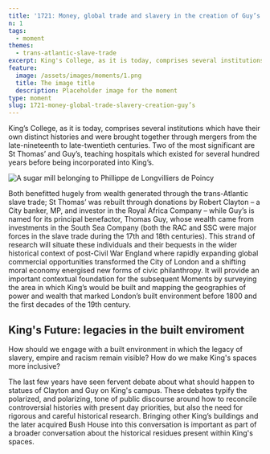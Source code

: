 ```yaml
---
title: '1721: Money, global trade and slavery in the creation of Guy’s'
n: 1
tags:
  - moment
themes:
  - trans-atlantic-slave-trade
excerpt: King's College, as it is today, comprises several institutions, each with a distinct history, brought together through a series of mergers from the late-nineteenth to late-twentieth centuries.
feature:
  image: /assets/images/moments/1.png
  title: The image title
  description: Placeholder image for the moment
type: moment
slug: 1721-money-global-trade-slavery-creation-guy’s
---
```


<script>
  import { base } from "$app/paths";
</script>

King’s College, as it is today, comprises several institutions which have their own distinct histories and were brought together through mergers from the late-nineteenth to late-twentieth centuries. Two of the most significant are St Thomas’ and Guy’s, teaching hospitals which existed for several hundred years before being incorporated into King’s.

![A sugar mill belonging to Phillippe de Longvilliers de Poincy]({base}/assets/images/moments/1.1.jpg 'A drawing depicting a sugar mill and workers from 1665')

Both benefitted hugely from wealth generated through the trans-Atlantic slave trade; St Thomas’ was rebuilt through donations by Robert Clayton – a City banker, MP, and investor in the Royal Africa Company – while Guy’s is named for its principal benefactor, Thomas Guy, whose wealth came from investments in the South Sea Company (both the RAC and SSC were major forces in the slave trade during the 17th and 18th centuries). This strand of research will situate these individuals and their bequests in the wider historical context of post-Civil War England where rapidly expanding global commercial opportunities transformed the City of London and a shifting moral economy energised new forms of civic philanthropy. It will provide an important contextual foundation for the subsequent Moments by surveying the area in which King’s would be built and mapping the geographies of power and wealth that marked London’s built environment before 1800 and the first decades of the 19th century.

## King's Future: legacies in the built enviroment

How should we engage with a built environment in which the legacy of slavery, empire and racism remain visible? How do we make King's spaces more inclusive?

The last few years have seen fervent debate about what should happen to statues of Clayton and Guy on King's campus. These debates typify the polarized, and polarizing, tone of public discourse around how to reconcile controversial histories with present day priorities, but also the need for rigorous and careful historical research. Bringing other King’s buildings and the later acquired Bush House into this conversation is important as part of a broader conversation about the historical residues present within King's spaces.
